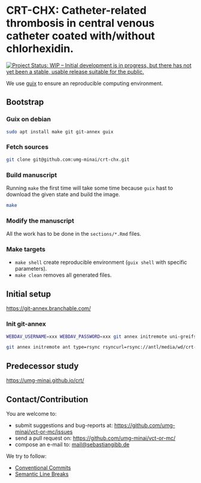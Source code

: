 # CRT-CHX: **C**atheter-**r**elated **t**hrombosis in central venous catheter coated with/without **ch**lorhe**x**idin.

[![Project Status: WIP – Initial development is in progress, but there has not yet been a stable, usable release suitable for the public.](https://www.repostatus.org/badges/latest/wip.svg)](https://www.repostatus.org/#wip)

We use [guix](https://guix.gnu.org) to ensure an reproducible computing environment.

## Bootstrap

### Guix on debian

```bash
sudo apt install make git git-annex guix
```

### Fetch sources

```bash
git clone git@github.com:umg-minai/crt-chx.git
```

### Build manuscript

Running `make` the first time will take some time because
`guix` hast to download the given state and build the image.

```bash
make
```

### Modify the manuscript

All the work has to be done in the `sections/*.Rmd` files.

### Make targets

- `make shell` create reproducible environment (`guix shell` with specific
  parameters).
- `make clean` removes all generated files.


## Initial setup

https://git-annex.branchable.com/

### Init git-annex

```bash
WEBDAV_USERNAME=xxx WEBDAV_PASSWORD=xxx git annex initremote uni-greifswald-nextcloud type=webdav url=https://nextcloud.uni-greifswald.de/remote.php/dav/files/gibbs/9726.crt-chx/git-annex chunk=10mb encryption=none

git annex initremote ant type=rsync rsyncurl=rsync://antl/media/wd/crt-chx/git-annex chunk=10mb encryption=none
```

## Predecessor study

https://umg-minai.github.io/crt/

## Contact/Contribution

You are welcome to:

- submit suggestions and bug-reports at: <https://github.com/umg-minai/vct-or-mc/issues>
- send a pull request on: <https://github.com/umg-minai/vct-or-mc/>
- compose an e-mail to: <mail@sebastiangibb.de>

We try to follow:

- [Conventional Commits](https://www.conventionalcommits.org/en/v1.0.0/)
- [Semantic Line Breaks](https://sembr.org/)
